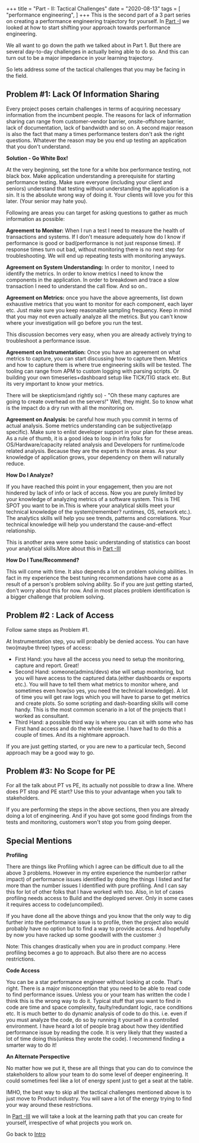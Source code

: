 +++
title = "Part - II: Tactical Challenges"
date = "2020-08-13"
tags = [
    "performance engineering",
]
+++
This is the second part of a 3 part series on creating a performance engineering trajectory for yourself. In [Part -I](https://www.sajeeshnair.com/posts/pe_1) we looked at how to start shifting your approach towards performance engineering. 

We all want to go down the path we talked about in Part 1. But there are several day-to-day challenges in actually being able to do so. And this can turn out to be a major impedance in your learning trajectory. 

So lets address some of the tactical challenges that you may be facing in the field.

## **Problem #1: Lack Of Information Sharing**

Every project poses certain challenges in terms of acquiring necessary information from the incumbent people. The reasons for lack of information sharing can range from customer-vendor barrier, onsite-offshore barrier, lack of documentation, lack of bandwidth and so on. A second major reason is also the fact that many a times performance testers don't ask the right questions. Whatever the reason may be you end up testing an application that you don't understand.

**Solution - Go White Box!**

At the very beginning, set the tone for a white box performance testing, not black box. Make application understanding a prerequisite for starting performance testing. Make sure everyone (including your client and seniors) understand that testing without understanding the application is a sin. It is the absolute wrong way of doing it. Your clients will love you for this later. (Your senior may hate you). 

Following are areas you can target for asking questions to gather as much information as possible:

**Agreement to Monitor:** When I run a test I need to measure the health of transactions and systems. If I don't measure adequately how do I know if performance is good or bad(performance is not just response times). If response times turn out bad, without monitoring there is no next step for troubleshooting. We will end up repeating tests with monitoring anyways.

**Agreement on System Understanding:** In order to monitor, I need to identify the metrics. In order to know metrics I need to know the components in the application. In order to breakdown and trace a slow transaction I need to understand the call flow. And so on..

**Agreement on Metrics:** once you have the above agreements, list down exhaustive metrics that you want to monitor for each component, each layer etc. Just make sure you keep reasonable sampling frequency. Keep in mind that you may not even actually analyze all the metrics. But you can't know where your investigation will go before you run the test.

This discussion becomes very easy, when you are already actively trying to troubleshoot a performance issue. 

**Agreement on Instrumentation:** Once you have an agreement on what metrics to capture, you can start discussing how to capture them. Metrics and how to capture them is where true engineering skills will be tested. The tooling can range from APM to custom logging with parsing scripts. Or building your own timeseries+dashboard setup like TICK/TIG stack etc. But its very important to know your metrics.

There will be skepticism(and rightly so) - "Oh these many captures are going to create overhead on the servers!" Well, they might. So to know what is the impact do a dry run with all the monitoring on.

**Agreement on Analysis:** be careful how much you commit in terms of actual analysis. Some metrics understanding can be subjective(app specific). Make sure to enlist developer support in your plan for these areas. As a rule of thumb, it is a good idea to loop in infra folks for OS/Hardware/capacity related analysis and Developers for runtime/code related analysis. Because they are the experts in those areas. As your knowledge of application grows, your dependency on them will naturally reduce.

**How Do I Analyze?**

If you have reached this point in your engagement, then you are not hindered by lack of info or lack of access. Now you are purely limited by your knowledge of analyzing metrics of a software system.  This is THE SPOT you want to be in.This is where your analytical skills meet your technical knowledge of the system(remember? runtimes, OS, network etc.). The analytics skills will help you see trends, patterns and correlations. Your technical knowledge will help you understand the cause-and-effect relationship. 

This is another area were some basic understanding of statistics can boost your analytical skills.More about this in [Part -III](https://www.notion.so/Part-III-Learning-Path-9368fa4d13c94bb9afddd2271405c183)

**How Do I Tune/Recommend?**

This will come with time. It also depends a lot on problem solving abilities. In fact in my experience the best tuning recommendations have come as a result of a person's problem solving ability. So if you are just getting started, don't worry about this for now. And in most places problem identification is a bigger challenge that problem solving.

## **Problem #2 : Lack of Access**

Follow same steps as Problem #1. 

At Instrumentation step, you will probably be denied access. You can have two(maybe three) types of access:

- First Hand: you have all the access you need to setup the monitoring, capture and report. Great!
- Second Hand: someone(admins/devs) else will setup monitoring, but you will have access to the captured data.(either dashboards or exports etc.). You will have to tell them what metrics to monitor where, and sometimes even how(so yes, you need the technical knowledge). A lot of time you will get raw logs which you will have to parse to get metrics and create plots. So some scripting and dash-boarding skills will come handy. This is the most common scenario in a lot of the projects that I worked as consultant.
- Third Hand: a possible third way is where you can sit with some who has First hand access and do the whole exercise. I have had to do this a couple of times. And its a nightmare approach.

If you are just getting started, or you are new to a particular tech, Second approach may be a good way to go.

## **Problem #3: No Scope for PE**

For all the talk about PT vs PE, its actually not possible to draw a line. Where does PT stop and PE start? Use this to your advantage when you talk to stakeholders. 

If you are performing the steps in the above sections, then you are already doing a lot of engineering. And if you have got some good findings from the tests and monitoring, customers won't stop you from going deeper.

## Special Mentions

**Profiling**

There are things like Profiling which I agree can be difficult due to all the above 3 problems. However in my entire experience the number(or rather impact) of performance issues identified by doing the things I listed and far more than the number issues I identified with pure profiling. And I can say this for lot of other folks that I have worked with too. Also, in lot of cases profiling needs access to Build and the deployed server. Only in some cases it requires access to code(uncompiled). 

If you have done all the above things and you know that the only way to dig further into the performance issue is to profile, then the project also would probably have no option but to find a way to provide access. And hopefully by now you have racked up some goodwill with the customer :)

Note: This changes drastically when you are in product company. Here profiling becomes a go to approach. But also there are no access restrictions.

**Code Access**

You can be a star performance engineer without looking at code. That's right. There is a major misconception that you need to be able to read code to find performance issues. Unless you or your team has written the code I think this is the wrong way to do it. Typical stuff that you want to find in code are time and space complexity, faulty/redundant logic, race conditions etc. It is much better to do dynamic analysis of code to do this. i.e. even if you must analyze the code, do so by running it yourself in a controlled environment. I have heard a lot of people brag about how they identified performance issue by reading the code. It is very likely that they wasted a lot of time doing this(unless they wrote the code). I recommend finding a smarter way to do it!  

**An Alternate Perspective**

No matter how we put it, these are all things that you can do to convince the stakeholders to allow your team to do some level of deeper engineering. It could sometimes feel like a lot of energy spent just to get a seat at the table.

IMHO, the best way to skip all the tactical challenges mentioned above is to just move to Product industry. You will save a lot of the energy trying to find your way around these restrictions. 

In [Part -III](https://www.sajeeshnair.com/posts/pe_3) we will take a look at the learning path that you can create for yourself, irrespective of what projects you work on.

Go back to [Intro](https://www.sajeeshnair.com/posts/pe_0)

    
        
        